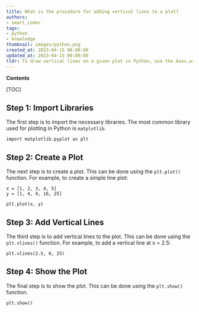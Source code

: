 ```yaml
---
title: What is the procedure for adding vertical lines to a plot?
authors:
- smart_coder
tags:
- python
- knowledge
thumbnail: images/python.png
created_at: 2023-04-15 00:00:00
updated_at: 2023-04-15 00:00:00
tldr: To draw vertical lines on a given plot in Python, use the Axes.axvline() method.
---
```


**Contents**

[TOC]

## Step 1: Import Libraries 

The first step is to import the necessary libraries. The most common library used for plotting in Python is `matplotlib`.

```
import matplotlib.pyplot as plt
```

## Step 2: Create a Plot

The next step is to create a plot. This can be done using the `plt.plot()` function. For example, to create a simple line plot:

```
x = [1, 2, 3, 4, 5]
y = [1, 4, 9, 16, 25]

plt.plot(x, y)
```

## Step 3: Add Vertical Lines

The third step is to add vertical lines to the plot. This can be done using the `plt.vlines()` function. For example, to add a vertical line at x = 2.5:

```
plt.vlines(2.5, 0, 25)
```

## Step 4: Show the Plot

The final step is to show the plot. This can be done using the `plt.show()` function.

```
plt.show()
```
